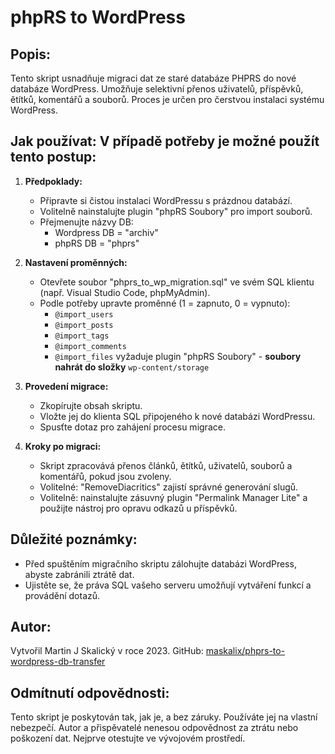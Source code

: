 # phpRS to WordPress

## Popis:
Tento skript usnadňuje migraci dat ze staré databáze PHPRS do nové databáze WordPress. Umožňuje selektivní přenos uživatelů, příspěvků, ětítků, komentářů a souborů. Proces je určen pro čerstvou instalaci systému WordPress.

## Jak používat: V případě potřeby je možné použít tento postup:

1. **Předpoklady:**
   - Připravte si čistou instalaci WordPressu s prázdnou databází.
   - Volitelně nainstalujte plugin "phpRS Soubory" pro import souborů.
   - Přejmenujte názvy DB:
     - Wordpress DB = "archiv"
     - phpRS DB = "phprs"

2. **Nastavení proměnných:**
   - Otevřete soubor "phprs_to_wp_migration.sql" ve svém SQL klientu (např. Visual Studio Code, phpMyAdmin).
   - Podle potřeby upravte proměnné (1 = zapnuto, 0 = vypnuto):
     - `@import_users`
     - `@import_posts`
     - `@import_tags`
     - `@import_comments`
     - `@import_files` vyžaduje plugin "phpRS Soubory" - **soubory nahrát do složky** `wp-content/storage`

3. **Provedení migrace:**
   - Zkopírujte obsah skriptu.
   - Vložte jej do klienta SQL připojeného k nové databázi WordPressu.
   - Spusťte dotaz pro zahájení procesu migrace.

4. **Kroky po migraci:**
   - Skript zpracovává přenos článků, ětítků, uživatelů, souborů a komentářů, pokud jsou zvoleny.
   - Volitelné: "RemoveDiacritics" zajistí správné generování slugů.
   - Volitelně: nainstalujte zásuvný plugin "Permalink Manager Lite" a použijte nástroj pro opravu odkazů u příspěvků.

## Důležité poznámky:
- Před spuštěním migračního skriptu zálohujte databázi WordPress, abyste zabránili ztrátě dat.
- Ujistěte se, že práva SQL vašeho serveru umožňují vytváření funkcí a provádění dotazů.

## Autor:
Vytvořil Martin J Skalický v roce 2023.
GitHub: [maskalix/phprs-to-wordpress-db-transfer](https://github.com/maskalix/phprs-to-wordpress-db-transfer/)

## Odmítnutí odpovědnosti:
Tento skript je poskytován tak, jak je, a bez záruky. Používáte jej na vlastní nebezpečí. Autor a přispěvatelé nenesou odpovědnost za ztrátu nebo poškození dat. Nejprve otestujte ve vývojovém prostředí.
